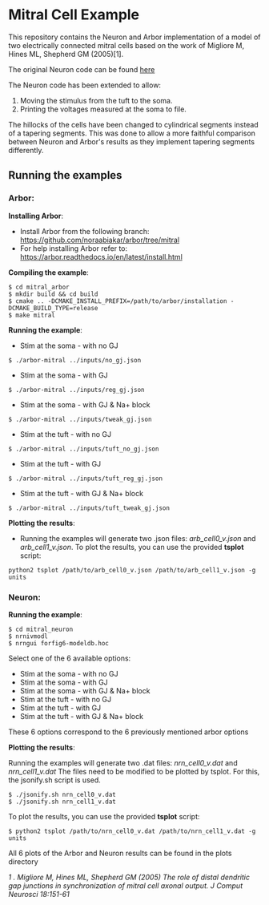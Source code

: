 # Mitral Cell Example
This repository contains the Neuron and Arbor implementation of a model of two electrically connected mitral cells based on the work of Migliore M, Hines ML, Shepherd GM (2005)[1].

The original Neuron code can be found [here](https://senselab.med.yale.edu/ModelDB/showmodel.cshtml?model=43039#tabs-1)  

The Neuron code has been extended to allow:
1) Moving the stimulus from the tuft to the soma.
2) Printing the voltages measured at the soma to file.

The hillocks of the cells have been changed to cylindrical segments instead of a tapering segments. This was done to allow a more faithful comparison between Neuron and Arbor's results as they implement tapering segments differently. 

## Running the examples

### Arbor:
**Installing Arbor**: 
* Install Arbor from the following branch: 
https://github.com/noraabiakar/arbor/tree/mitral
* For help installing Arbor refer to:
https://arbor.readthedocs.io/en/latest/install.html

**Compiling the example**: 
```
$ cd mitral_arbor
$ mkdir build && cd build
$ cmake .. -DCMAKE_INSTALL_PREFIX=/path/to/arbor/installation -DCMAKE_BUILD_TYPE=release
$ make mitral
``` 

**Running the example**: 

* Stim at the soma - with no GJ
```
$ ./arbor-mitral ../inputs/no_gj.json
```

* Stim at the soma - with GJ
```
$ ./arbor-mitral ../inputs/reg_gj.json
```

* Stim at the soma - with GJ & Na+ block
```
$ ./arbor-mitral ../inputs/tweak_gj.json
```

* Stim at the tuft - with no GJ
```
$ ./arbor-mitral ../inputs/tuft_no_gj.json
```

* Stim at the tuft - with GJ
```
$ ./arbor-mitral ../inputs/tuft_reg_gj.json
```

* Stim at the tuft - with GJ & Na+ block
```
$ ./arbor-mitral ../inputs/tuft_tweak_gj.json
```

**Plotting the results**: 

* Running the examples will generate two .json files: *arb_cell0_v.json* and *arb_cell1_v.json*. To plot the results, you can use the provided **tsplot** script:
```
python2 tsplot /path/to/arb_cell0_v.json /path/to/arb_cell1_v.json -g units
```

### Neuron:

**Running the example**:
```
$ cd mitral_neuron
$ nrnivmodl
$ nrngui forfig6-modeldb.hoc
```

Select one of the 6 available options: 
* Stim at the soma - with no GJ
* Stim at the soma - with GJ
* Stim at the soma - with GJ & Na+ block
* Stim at the tuft - with no GJ
* Stim at the tuft - with GJ
* Stim at the tuft - with GJ & Na+ block

These 6 options correspond to the 6 previously mentioned arbor options 

**Plotting the results**:

Running the examples will generate two .dat files: *nrn_cell0_v.dat* and *nrn_cell1_v.dat* 
The files need to be modified to be plotted by tsplot. For this, the jsonify.sh script is used.
```
$ ./jsonify.sh nrn_cell0_v.dat
$ ./jsonify.sh nrn_cell1_v.dat
```
To plot the results, you can use the provided **tsplot** script:
```
$ python2 tsplot /path/to/nrn_cell0_v.dat /path/to/nrn_cell1_v.dat -g units
```

All 6 plots of the Arbor and Neuron results can be found in the plots directory
 
*1 . Migliore M, Hines ML, Shepherd GM (2005) The role of distal dendritic gap junctions in synchronization of mitral cell axonal output. J Comput Neurosci 18:151-61*